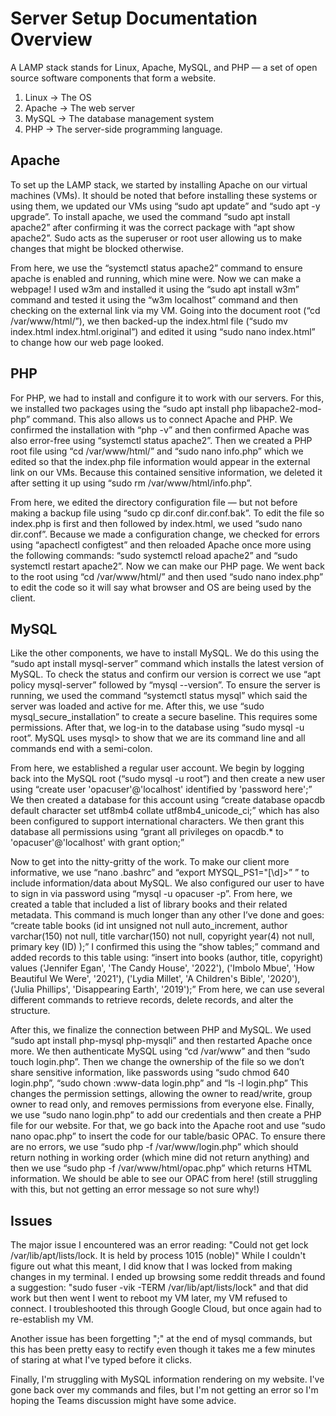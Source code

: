 # Server Setup Documentation Overview

A LAMP stack stands for Linux, Apache, MySQL, and PHP — a set of open source software components that form a website. 

1. Linux -> The OS
2. Apache -> The web server
3. MySQL -> The database management system
4. PHP -> The server-side programming language. 

## Apache
To set up the LAMP stack, we started by installing Apache on our virtual machines (VMs). It should be noted that before installing these systems or using them, we updated our VMs using “sudo apt update” and “sudo apt -y upgrade”. To install apache, we used the command “sudo apt install apache2” after confirming it was the correct package with “apt show apache2”. Sudo acts as the superuser or root user allowing us to make changes that might be blocked otherwise. 

From here, we use the “systemctl status apache2” command to ensure apache is enabled and running, which mine were. Now we can make a webpage! I used w3m and installed it using the “sudo apt install w3m” command and tested it using the “w3m localhost” command and then checking on the external link via my VM. Going into the document root (“cd /var/www/html/”), we then backed-up the index.html file (“sudo mv index.html index.html.original”) and edited it using “sudo nano index.html” to change how our web page looked. 

## PHP
For PHP, we had to install and configure it to work with our servers. For this, we installed two packages using the “sudo apt install php libapache2-mod-php” command. This also allows us to connect Apache and PHP. We confirmed the installation with “php -v” and then confirmed Apache was also error-free using “systemctl status apache2”. Then we created a PHP root file using “cd /var/www/html/” and “sudo nano info.php” which we edited so that the index.php file information would appear in the external link on our VMs. Because this contained sensitive information, we deleted it after setting it up using “sudo rm /var/www/html/info.php”. 

From here, we edited the directory configuration file — but not before making a backup file using “sudo cp dir.conf dir.conf.bak”. To edit the file so index.php is first and then followed by index.html, we used “sudo nano dir.conf”. Because we made a configuration change, we checked for errors using “apachectl configtest” and then reloaded Apache once more using the following commands: “sudo systemctl reload apache2” and “sudo systemctl restart apache2”. Now we can make our PHP page. We went back to the root using “cd /var/www/html/” and then used “sudo nano index.php” to edit the code so it will say what browser and OS are being used by the client.  

## MySQL
Like the other components, we have to install MySQL. We do this using the “sudo apt install mysql-server” command which installs the latest version of MySQL. To check the status and confirm our version is correct we use “apt policy mysql-server” followed by “mysql --version”. To ensure the server is running, we used the command “systemctl status mysql” which said the server was loaded and active for me. After this, we use “sudo mysql_secure_installation” to create a secure baseline. This requires some permissions. After that, we log-in to the database using “sudo mysql -u root”. MySQL uses mysql> to show that we are its command line and all commands end with a semi-colon. 

From here, we established a regular user account. We begin by logging back into the MySQL root (“sudo mysql -u root”) and then create a new user using “create user 'opacuser'@'localhost' identified by 'password here';” We then created a database for this account using “create database opacdb default character set utf8mb4 collate utf8mb4_unicode_ci;” which has also been configured to support international characters. We then grant this database all permissions using “grant all privileges on opacdb.* to 'opacuser'@'localhost' with grant option;” 

Now to get into the nitty-gritty of the work. To make our client more informative, we use “nano .bashrc” and “export MYSQL_PS1="[\d]>” ” to include information/data about MySQL. We also configured our user to have to sign in via password using “mysql -u opacuser -p”. From here, we created a table that included a list of library books and their related metadata. This command is much longer than any other I’ve done and goes: “create table books (id int unsigned not null auto_increment, author varchar(150) not null, title varchar(150) not null, copyright year(4) not null, primary key (ID) );” I confirmed this using the “show tables;” command and added records to this table using: “insert into books (author, title, copyright) values ('Jennifer Egan', 'The Candy House', '2022'), ('Imbolo Mbue', 'How Beautiful We Were', '2021'), ('Lydia Millet', 'A Children\'s Bible', '2020'), ('Julia Phillips', 'Disappearing Earth', '2019');” From here, we can use several different commands to retrieve records, delete records, and alter the structure. 

After this, we finalize the connection between PHP and MySQL. We used “sudo apt install php-mysql php-mysqli” and then restarted Apache once more. We then authenticate MySQL using “cd /var/www” and then “sudo touch login.php”. Then we change the ownership of the file so we don’t share sensitive information, like passwords using “sudo chmod 640 login.php”, “sudo chown :www-data login.php” and “ls -l login.php” This changes the permission settings, allowing the owner to read/write, group owner to read only, and removes permissions from everyone else. Finally, we use “sudo nano login.php” to add our credentials and then create a PHP file for our website. For that, we go back into the Apache root and use “sudo nano opac.php” to insert the code for our table/basic OPAC. To ensure there are no errors, we use “sudo php -f /var/www/login.php” which should return nothing in working order (which mine did not return anything) and then we use “sudo php -f /var/www/html/opac.php” which returns HTML information. We should be able to see our OPAC from here! (still struggling with this, but not getting an error message so not sure why!) 

## Issues
The major issue I encountered was an error reading: "Could not get lock /var/lib/apt/lists/lock. It is held by process 1015 (noble)" While I couldn't figure out what this meant, I did know that I was locked from making changes in my terminal. I ended up browsing some reddit threads and found a suggestion: "sudo fuser -vik -TERM /var/lib/apt/lists/lock" and that did work but then went I went to reboot my VM later, my VM refused to connect. I troubleshooted this through Google Cloud, but once again had to re-establish my VM. 

Another issue has been forgetting ";" at the end of mysql commands, but this has been pretty easy to rectify even though it takes me a few minutes of staring at what I've typed before it clicks. 

Finally, I'm struggling with MySQL information rendering on my website. I've gone back over my commands and files, but I'm not getting an error so I'm hoping the Teams discussion might have some advice. 
